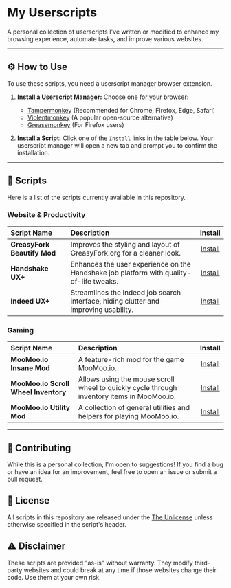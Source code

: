 # My Userscripts

A personal collection of userscripts I've written or modified to enhance my browsing experience, automate tasks, and improve various websites.

---

## ⚙️ How to Use

To use these scripts, you need a userscript manager browser extension.

1.  **Install a Userscript Manager:** Choose one for your browser:
    *   [Tampermonkey](https://www.tampermonkey.net/) (Recommended for Chrome, Firefox, Edge, Safari)
    *   [Violentmonkey](https://violentmonkey.github.io/) (A popular open-source alternative)
    *   [Greasemonkey](https://www.greasemonkey.net/) (For Firefox users)

2.  **Install a Script:** Click one of the `Install` links in the table below. Your userscript manager will open a new tab and prompt you to confirm the installation.

---

## 📜 Scripts

Here is a list of the scripts currently available in this repository.

### Website & Productivity

| Script Name | Description | Install |
| :--- | :--- | :---: |
| **GreasyFork Beautify Mod** | Improves the styling and layout of GreasyFork.org for a cleaner look. | [Install](https://raw.githubusercontent.com/TimChinye/UserScripts/refs/heads/main/GreasyFork%20Beautify%20Mod/script.user.js) |
| **Handshake UX+** | Enhances the user experience on the Handshake job platform with quality-of-life tweaks. | [Install](https://raw.githubusercontent.com/TimChinye/UserScripts/refs/heads/main/Handshake%20UX+/script.user.js) |
| **Indeed UX+** | Streamlines the Indeed job search interface, hiding clutter and improving usability. | [Install](https://raw.githubusercontent.com/TimChinye/UserScripts/refs/heads/main/Indeed%20UX+/script.user.js) |

### Gaming

| Script Name | Description | Install |
| :--- | :--- | :---: |
| **MooMoo.io Insane Mod** | A feature-rich mod for the game MooMoo.io. | [Install](https://raw.githubusercontent.com/TimChinye/UserScripts/refs/heads/main/MooMoo.io%20Insane%20Mod/script.user.js) |
| **MooMoo.io Scroll Wheel Inventory** | Allows using the mouse scroll wheel to quickly cycle through inventory items in MooMoo.io. | [Install](https://raw.githubusercontent.com/TimChinye/UserScripts/refs/heads/main/MooMoo.io%20Scroll%20Wheel%20Inventory/script.user.js) |
| **MooMoo.io Utility Mod** | A collection of general utilities and helpers for playing MooMoo.io. | [Install](https://raw.githubusercontent.com/TimChinye/UserScripts/refs/heads/main/MooMoo.io%20Utility%20Mod/script.user.js) |

---

## 🤝 Contributing

While this is a personal collection, I'm open to suggestions! If you find a bug or have an idea for an improvement, feel free to open an issue or submit a pull request.

## 📝 License

All scripts in this repository are released under the [The Unlicense](./LICENSE) unless otherwise specified in the script's header.

## ⚠️ Disclaimer

These scripts are provided "as-is" without warranty. They modify third-party websites and could break at any time if those websites change their code. Use them at your own risk.
